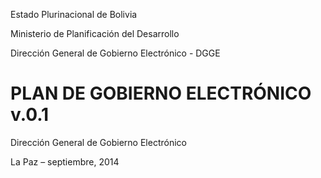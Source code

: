 Estado Plurinacional de Bolivia

Ministerio de Planificación del Desarrollo

Dirección General de Gobierno Electrónico - DGGE

# PLAN DE GOBIERNO ELECTRÓNICO v.0.1

Dirección General de Gobierno Electrónico

La Paz – septiembre, 2014

